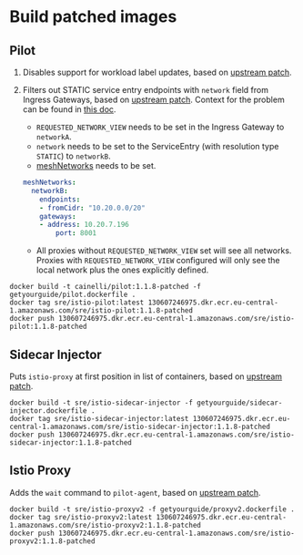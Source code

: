 # Build patched images

## Pilot

1.  Disables support for workload label updates, based on [upstream patch](https://github.com/istio/istio/pull/16748).
2.  Filters out STATIC service entry endpoints with `network` field from Ingress Gateways, based on [upstream patch](https://github.com/istio/istio/pull/26729/files). Context for the problem can be found in [this doc](https://docs.google.com/document/d/19Bp-rL4GSZfuwKZKJSt9VPPOAwfnW1MrWyO_mvmBjXE/edit#heading=h.jepy8uc455ut).

    -   `REQUESTED_NETWORK_VIEW` needs to be set in the Ingress Gateway to `networkA`.
    -   `network` needs to be set to the ServiceEntry (with resolution type `STATIC`) to `networkB`.
    -   [meshNetworks](https://github.com/getyourguide/k8s-platform/blob/master/charts/istio/values.jinja2.yaml#L629) needs to be set.

    ```yaml
    meshNetworks:
      networkB:
        endpoints:
        - fromCidr: "10.20.0.0/20"
        gateways:
        - address: 10.20.7.196
            port: 8001
    ```

    -   All proxies without `REQUESTED_NETWORK_VIEW` set will see all networks. Proxies with `REQUESTED_NETWORK_VIEW` configured will only see the local network plus the ones explicitly defined.

```shell
docker build -t cainelli/pilot:1.1.8-patched -f getyourguide/pilot.dockerfile .
docker tag sre/istio-pilot:latest 130607246975.dkr.ecr.eu-central-1.amazonaws.com/sre/istio-pilot:1.1.8-patched
docker push 130607246975.dkr.ecr.eu-central-1.amazonaws.com/sre/istio-pilot:1.1.8-patched
```

## Sidecar Injector

Puts `istio-proxy` at first position in list of containers, based on [upstream patch](https://github.com/istio/istio/pull/24737).

```shell
docker build -t sre/istio-sidecar-injector -f getyourguide/sidecar-injector.dockerfile .
docker tag sre/istio-sidecar-injector:latest 130607246975.dkr.ecr.eu-central-1.amazonaws.com/sre/istio-sidecar-injector:1.1.8-patched
docker push 130607246975.dkr.ecr.eu-central-1.amazonaws.com/sre/istio-sidecar-injector:1.1.8-patched
```

## Istio Proxy

Adds the `wait` command to `pilot-agent`, based on [upstream patch](https://github.com/istio/istio/pull/24737).

```shell
docker build -t sre/istio-proxyv2 -f getyourguide/proxyv2.dockerfile .
docker tag sre/istio-proxyv2:latest 130607246975.dkr.ecr.eu-central-1.amazonaws.com/sre/istio-proxyv2:1.1.8-patched
docker push 130607246975.dkr.ecr.eu-central-1.amazonaws.com/sre/istio-proxyv2:1.1.8-patched
```

